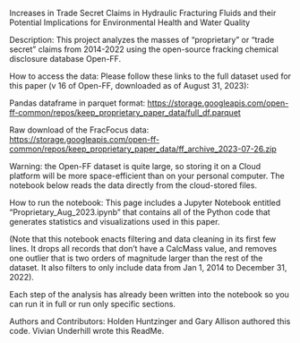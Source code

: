 Increases in Trade Secret Claims in Hydraulic Fracturing Fluids and their Potential Implications for Environmental Health and Water Quality 

Description: 
This project analyzes the masses of “proprietary” or “trade secret” claims from 2014-2022 using the open-source fracking chemical disclosure database Open-FF. 

How to access the data: 
 Please follow these links to the full dataset used for this paper (v 16 of Open-FF, downloaded as of August 31, 2023): 
  
  Pandas dataframe in parquet format: https://storage.googleapis.com/open-ff-common/repos/keep_proprietary_paper_data/full_df.parquet
  
  Raw download of the FracFocus data: https://storage.googleapis.com/open-ff-common/repos/keep_proprietary_paper_data/ff_archive_2023-07-26.zip
  


Warning: the Open-FF dataset is quite large, so storing it on a Cloud platform will be more space-efficient than on your personal computer. The notebook below reads the data directly from the cloud-stored files.

How to run the notebook: 
This page includes a Jupyter Notebook entitled “Proprietary_Aug_2023.ipynb” that contains all of the Python code that generates statistics and visualizations used in this paper. 

(Note that this notebook enacts filtering and data cleaning in its first few lines. It drops all records that don’t have a CalcMass value, and removes one outlier that is two orders of magnitude larger than the rest of the dataset. It also filters to only include data from Jan 1, 2014 to December 31, 2022). 

Each step of the analysis has already been written into the notebook so you can run it in full or run only specific sections. 


Authors and Contributors: 
Holden Huntzinger and Gary Allison authored this code. Vivian Underhill wrote this ReadMe. 
